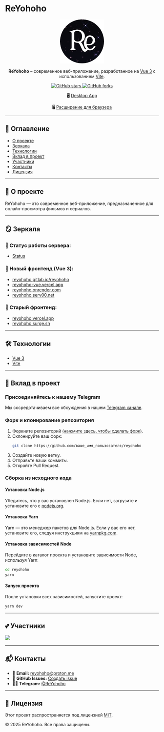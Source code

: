 # ReYohoho

<p align="center">
  <img src="public/icons/icon-512x512.png" width="144" alt="Логотип проекта">
</p>

<p align="center">
  <b>ReYohoho</b> – современное веб-приложение, разработанное на <a href="https://vuejs.org/">Vue 3</a> с использованием <a href="https://vitejs.dev/">Vite</a>.
</p>

<p align="center">
  <a href="https://github.com/reyohoho/reyohoho/stargazers">
    <img src="https://img.shields.io/github/stars/reyohoho/reyohoho?style=social" alt="GitHub stars">
  </a>
  <a href="https://github.com/reyohoho/reyohoho/network/members">
    <img src="https://img.shields.io/github/forks/reyohoho/reyohoho?style=social" alt="GitHub forks">
  </a>
</p>

<p align="center">
  🖥 <a href="https://gitlab.com/reyohoho/reyohoho-desktop">Desktop App</a>
</p>

<p align="center">
  🖥 <a href="https://gitlab.com/reyohoho/reyohoho-chrome-ff-ext">Расширение для браузера</a>
</p>

---

## 📌 Оглавление

- [О проекте](#-о-проекте)
- [Зеркала](#-зеркала)
- [Технологии](#%EF%B8%8F-технологии)
- [Вклад в проект](#-вклад-в-проект)
- [Участники](#-участники)
- [Контакты](#-контакты)
- [Лицензия](#-лицензия)

---

## 🎯 О проекте

ReYohoho — это современное веб-приложение, предназначенное для онлайн-просмотра фильмов и сериалов.

---

## 🪞 Зеркала

### 🔹 Статус работы сервера:

- [Status](http://45.136.199.126:3001/status/reyohoho)

### 🔹 Новый фронтенд (Vue 3):

- [reyohoho.gitlab.io/reyohoho](https://reyohoho.gitlab.io/reyohoho)
- [reyohoho-vue.vercel.app](https://reyohoho-vue.vercel.app)
- [reyohoho.onrender.com](https://reyohoho.onrender.com)
- [reyohoho.serv00.net](https://reyohoho.serv00.net)

### 🔸 Старый фронтенд:

- [reyohoho.vercel.app](https://reyohoho.vercel.app)
- [reyohoho.surge.sh](https://reyohoho.surge.sh)

---

## 🛠️ Технологии

- [Vue 3](https://vuejs.org/)
- [Vite](https://vitejs.dev/)

---

## 🤝 Вклад в проект

### Присоединяйтесь к нашему Telegram

Мы сосредотачиваем все обсуждения в нашем [Telegram канале](https://t.me/ReYohoho).

### Форк и клонирование репозитория

1. Форкните репозиторий [(нажмите здесь, чтобы сделать форк)](https://github.com/reyohoho/reyohoho/fork).
2. Склонируйте ваш форк:
   ```bash
   git clone https://github.com/ваше_имя_пользователя/reyohoho
   ```
3. Создайте новую ветку.
4. Отправьте ваши коммиты.
5. Откройте Pull Request.

### Сборка из исходного кода

#### Установка Node.js

Убедитесь, что у вас установлен Node.js. Если нет, загрузите и установите его с [nodejs.org](https://nodejs.org/).

#### Установка Yarn

Yarn — это менеджер пакетов для Node.js. Если у вас его нет, установите его, следуя инструкциям на [yarnpkg.com](https://classic.yarnpkg.com/lang/en/docs/install/).

#### Установка зависимостей Node

Перейдите в каталог проекта и установите зависимости Node, используя Yarn:

```bash
cd reyohoho
yarn
```

#### Запуск проекта

После установки всех зависимостей, запустите проект:

```bash
yarn dev
```

---

## 💕 Участники

<a href="https://github.com/reyohoho/reyohoho/contributors">
  <img src="https://contrib.rocks/image?repo=reyohoho/reyohoho" />
</a>

---

## 📬 Контакты

- 📧 **Email:** [reyohoho@proton.me](mailto:reyohoho@proton.me)
- 🐙 **GitHub Issues:** [Создать issue](https://github.com/reyohoho/reyohoho/issues)
- ✍🏼 **Telegram:** [@ReYohoho](https://t.me/ReYohoho)

---

## 📜 Лицензия

Этот проект распространяется под лицензией [MIT](LICENSE).

© 2025 ReYohoho. Все права защищены.
